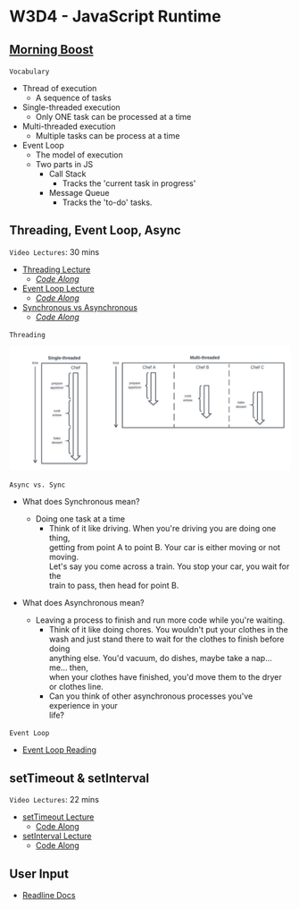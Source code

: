 # W3D4 - JavaScript Runtime

## [Morning Boost]

`Vocabulary`

- Thread of execution
  - A sequence of tasks
- Single-threaded execution
  - Only ONE task can be processed at a time
- Multi-threaded execution
  - Multiple tasks can be process at a time
- Event Loop
  - The model of execution
  - Two parts in JS
    - Call Stack
      - Tracks the 'current task in progress'
    - Message Queue
      - Tracks the 'to-do' tasks.

## Threading, Event Loop, Async

`Video Lectures`: 30 mins

- [Threading Lecture]
  - _[Code Along](./code-it-out/threading.js)_
- [Event Loop Lecture]
  - _[Code Along](./code-it-out/event_loop.js)_
- [Synchronous vs Asynchronous]
  - _[Code Along](./code-it-out/async_sync.js)_

`Threading`

![threading]

`Async vs. Sync`

- What does Synchronous mean?
  - Doing one task at a time
    - Think of it like driving. When you're driving you are doing one thing,\
    getting from point A to point B. Your car is either moving or not moving.\
    Let's say you come across a train. You stop your car, you wait for the\
    train to pass, then head for point B.

- What does Asynchronous mean?
  - Leaving a process to finish and run more code while you're waiting.
    - Think of it like doing chores. You wouldn't put your clothes in the\
    wash and just stand there to wait for the clothes to finish before doing\
    anything else. You'd vacuum, do dishes, maybe take a nap... me... then,\
    when your clothes have finished, you'd move them to the dryer\
    or clothes line.
    - Can you think of other asynchronous processes you've experience in your\
    life?

`Event Loop`

- [Event Loop Reading]

## setTimeout & setInterval

`Video Lectures`: 22 mins

- [setTimeout Lecture]
  - [Code Along](./code-it-out/setTimeout_lecture.js)
- [setInterval Lecture]
  - [Code Along](./code-it-out/setInterval_lecture.js)

## User Input

- [Readline Docs]

<!-- Links per cohort -->
[Morning Boost]: https://open.appacademy.io/learn/js-py---may-2021-cohort-1-online/week-3-may-2021-cohort-1-online/thursday-morning-boost
[Threading Lecture]: https://open.appacademy.io/learn/js-py---may-2021-cohort-1-online/week-3-may-2021-cohort-1-online/threading-lecture
[Event Loop Lecture]: https://open.appacademy.io/learn/js-py---may-2021-cohort-1-online/week-3-may-2021-cohort-1-online/event-loop-lecture
[Synchronous vs Asynchronous]: https://open.appacademy.io/learn/js-py---may-2021-cohort-1-online/week-3-may-2021-cohort-1-online/synchronous-vs-asynchronous-lecture
[setTimeout Lecture]: https://open.appacademy.io/learn/js-py---may-2021-cohort-1-online/week-3-may-2021-cohort-1-online/settimeout-lecture
[setInterval Lecture]: https://open.appacademy.io/learn/js-py---may-2021-cohort-1-online/week-3-may-2021-cohort-1-online/setinterval-lecture
[Event Loop Reading]: https://open.appacademy.io/learn/js-py---may-2021-cohort-1-online/week-3-may-2021-cohort-1-online/the-message-queue-and-event-loop
<!-- constant links -->
[threading]: ./images/threading.png
[Readline Docs]: https://nodejs.org/api/readline.html
